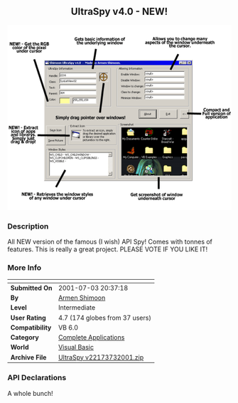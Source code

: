 ﻿<div align="center">

## UltraSpy v4\.0 \- NEW\!

<img src="PIC2001732215309619.gif">
</div>

### Description

All NEW version of the famous (I wish) API Spy! Comes with tonnes of features. This is really a great project. PLEASE VOTE IF YOU LIKE IT!
 
### More Info
 


<span>             |<span>
---                |---
**Submitted On**   |2001-07-03 20:37:18
**By**             |[Armen Shimoon](https://github.com/Planet-Source-Code/PSCIndex/blob/master/ByAuthor/armen-shimoon.md)
**Level**          |Intermediate
**User Rating**    |4.7 (174 globes from 37 users)
**Compatibility**  |VB 6\.0
**Category**       |[Complete Applications](https://github.com/Planet-Source-Code/PSCIndex/blob/master/ByCategory/complete-applications__1-27.md)
**World**          |[Visual Basic](https://github.com/Planet-Source-Code/PSCIndex/blob/master/ByWorld/visual-basic.md)
**Archive File**   |[UltraSpy v22173732001\.zip](https://github.com/Planet-Source-Code/armen-shimoon-ultraspy-v4-0-new__1-24707/archive/master.zip)

### API Declarations

A whole bunch!





